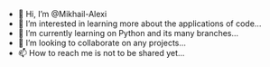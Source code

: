 - 👋 Hi, I’m @Mikhail-Alexi
- 👀 I’m interested in learning more about the applications of code...
- 🌱 I’m currently learning on Python and its many branches...
- 💞️ I’m looking to collaborate on any projects...
- 📫 How to reach me is not to be shared yet...

<!---
Mikhail-Alexi/Mikhail-Alexi is a ✨ special ✨ repository because its `README.md` (this file) appears on your GitHub profile.
You can click the Preview link to take a look at your changes.
--->
